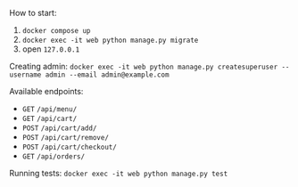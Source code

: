 How to start:
1. `docker compose up`
2. `docker exec -it web python manage.py migrate`
3. open `127.0.0.1`

Creating admin: `docker exec -it web python manage.py createsuperuser --username admin --email admin@example.com`

Available endpoints:
- `GET` `/api/menu/`
- `GET` `/api/cart/`
- `POST` `/api/cart/add/`
- `POST` `/api/cart/remove/`
- `POST` `/api/cart/checkout/`
- `GET` `/api/orders/`

Running tests:
`docker exec -it web python manage.py test`